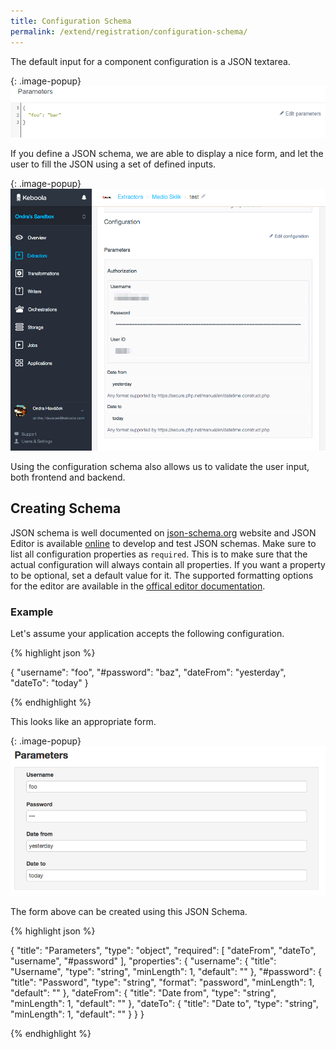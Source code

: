 ```yaml
---
title: Configuration Schema
permalink: /extend/registration/configuration-schema/
---
```


The default input for a component configuration is a JSON textarea.

{: .image-popup}
![Generic configuration screenshot](/extend/registration/configuration.png)

If you define a JSON schema, we are able to display a nice form, and 
let the user to fill the JSON using a set of defined inputs.

{: .image-popup}
![Configuration schema](/extend/registration/configuration-schema.png)

Using the configuration schema also allows us to validate the user input, both frontend and backend.
 
## Creating Schema

JSON schema is well documented on [json-schema.org](http://json-schema.org/) website and JSON Editor is available 
[online](http://jeremydorn.com/json-editor/) to develop and test JSON schemas. Make sure to list all configuration 
properties as `required`. This is to make sure that the actual configuration will always contain all properties. If
you want a property to be optional, set a default value for it. The supported formatting options for 
the editor are available in the [offical editor documentation](https://github.com/jdorn/json-editor#format).

### Example

Let's assume your application accepts the following configuration.

{% highlight json %}

{
    "username": "foo",
    "#password": "baz",
    "dateFrom": "yesterday",
    "dateTo": "today"
}

{% endhighlight %}

This looks like an appropriate form.

{: .image-popup}
![Configuration form](/extend/registration/form.png)

The form above can be created using this JSON Schema.

{% highlight json %}

{
  "title": "Parameters",
  "type": "object",
  "required": [
    "dateFrom",
    "dateTo",
    "username",
    "#password"
  ],
  "properties": {
    "username": {
      "title": "Username",
      "type": "string",
      "minLength": 1,
      "default": ""
    },
    "#password": {
      "title": "Password",
      "type": "string",
      "format": "password",
      "minLength": 1,
      "default": ""
    },
    "dateFrom": {
      "title": "Date from",
      "type": "string",
      "minLength": 1,
      "default": ""
    },
    "dateTo": {
      "title": "Date to",
      "type": "string",
      "minLength": 1,
      "default": ""
    }
  }
}

{% endhighlight %}


